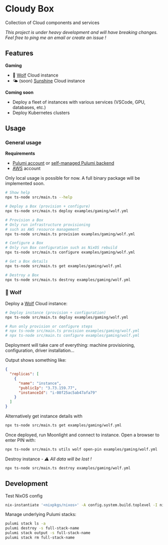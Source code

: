 # Cloudy Box 

Collection of Cloud components and services

_This project is under heavy development and will have breaking changes. Feel free to ping me an email or create an issue !_

## Features

**Gaming**

- 🐺 [Wolf](https://games-on-whales.github.io/wolf/stable/) Cloud instance
- 🌤️ (soon) [Sunshine](https://github.com/LizardByte/Sunshine) Cloud instance

**Coming soon**

- Deploy a fleet of instances with various services (VSCode, GPU, databases, etc.)
- Deploy Kubernetes clusters

## Usage

### General usage 

**Requirements**
- [Pulumi account](https://www.pulumi.com/) or [self-managed Pulumi backend](https://www.pulumi.com/docs/concepts/state/#using-a-self-managed-backend)
- [AWS](https://aws.amazon.com/) account

Only local usage is possible for now. A full binary package will be implemented soon.

```sh
# Show help
npx ts-node src/main.ts --help

# Deploy a Box (provision + configure)
npx ts-node src/main.ts deploy examples/gaming/wolf.yml

# Provision a Box
# Only run infrastructure provisioning 
# such as AWS resource management
npx ts-node src/main.ts provision examples/gaming/wolf.yml

# Configure a Box
# Only run Box configuration such as NixOS rebuild
npx ts-node src/main.ts configure examples/gaming/wolf.yml

# Get a Box details
npx ts-node src/main.ts get examples/gaming/wolf.yml

# Destroy a Box 
npx ts-node src/main.ts destroy examples/gaming/wolf.yml
```

### 🐺 Wolf 

Deploy a [Wolf](https://games-on-whales.github.io/wolf/stable/) Cloud instance:

```sh
# Deploy instance (provision + configuration)
npx ts-node src/main.ts deploy examples/gaming/wolf.yml

# Run only provision or configure steps
# npx ts-node src/main.ts provision examples/gaming/wolf.yml
# npx ts-node src/main.ts configure examples/gaming/wolf.yml
```

Deployment will take care of everything: machine provisioning, configuration, driver installation...

Output shows something like:

```json
{
  "replicas": [
    {
      "name": "instance",
      "publicIp": "3.73.159.77",
      "instanceId": "i-08f25ac5ab47afa79"
    }
  ]
}
```

Alternatively get instance details with

```sh
npx ts-node src/main.ts get examples/gaming/wolf.yml
```

Once deployed, run Moonlight and connect to instance. Open a browser to enter PIN with:

```sh
npx ts-node src/main.ts utils wolf open-pin examples/gaming/wolf.yml
```

Destroy instance - _⚠️ All data will be lost !_

```sh
npx ts-node src/main.ts destroy examples/gaming/wolf.yml
```

## Development

Test NixOS config

```sh
nix-instantiate '<nixpkgs/nixos>' -A config.system.build.toplevel -I nixpkgs=channel:nixos-23.05 --arg configuration ./configs/nix/wolf-aws.nix
```

Manage underlying Pulumi stacks:

```sh
pulumi stack ls -a
pulumi destroy -s full-stack-name
pulumi stack output -s full-stack-name
pulumi stack rm full-stack-name
```